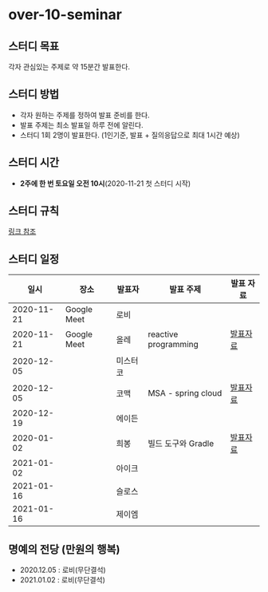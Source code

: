 # over-10-seminar
## 스터디 목표
각자 관심있는 주제로 약 15분간 발표한다.


## 스터디 방법
- 각자 원하는 주제를 정하여 발표 준비를 한다.
- 발표 주제는 최소 발표일 하루 전에 알린다.
- 스터디 1회 2명이 발표한다. (1인기준, 발표 + 질의응답으로 최대 1시간 예상)


## 스터디 시간
- **2주에 한 번 토요일 오전 10시**(2020-11-21 첫 스터디 시작)


## 스터디 규칙
[링크 참조](https://github.com/Over-10-Study/study-rule)


## 스터디 일정
| 일시       | 장소        | 발표자   |             발표 주제           | 발표 자료 |
|------------|-------------|----------|-------------------------------|-----------|
| 2020-11-21 | Google Meet | 로비     |                                |           |
| 2020-11-21 | Google Meet | 올레     |     reactive programming       |   [발표자료](https://docs.google.com/presentation/d/11Hfl6VsrtQxXOIejsNsiO_76UgvUZkRlwNZQ9gVnbco/edit?usp=sharing)  |
| 2020-12-05 |             | 미스터코 |                                |           |
| 2020-12-05 |             | 코맥     |       MSA - spring cloud       |    [발표자료](https://www.notion.so/MSA-e89a6583028743d18735dc04ae30752c)    |
| 2020-12-19 |             | 에이든   |                                |           |
| 2020-01-02 |             | 희봉     |        빌드 도구와 Gradle        |     [발표자료](https://www.notion.so/Over10-bee173321b0846c0a9cd37c9c362ec14)    |
| 2021-01-02 |             | 아이크   |                                |           |
| 2021-01-16 |             | 슬로스   |                                |           |
| 2021-01-16 |             | 제이엠   |                                |           |


## 명예의 전당 (만원의 행복)
- 2020.12.05 : 로비(무단결석)
- 2021.01.02 : 로비(무단결석)
